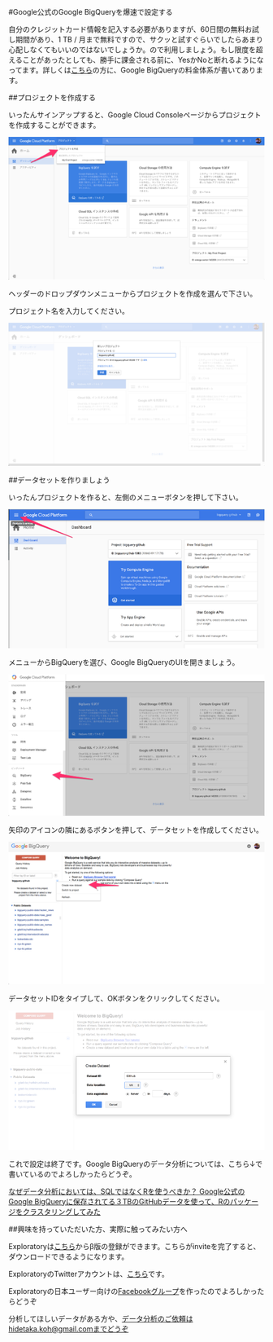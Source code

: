 #Google公式のGoogle BigQueryを爆速で設定する

自分のクレジットカード情報を記入する必要がありますが、60日間の無料お試し期間があり、1 TB / 月まで無料ですので、サクッと試すぐらいでしたらあまり心配しなくてもいいのではないでしょうか。ので利用しましょう。もし限度を超えることがあったとしても、勝手に課金される前に、YesかNoと断れるようになってます。詳しくは[こちら](https://cloud.google.com/bigquery/pricing?hl=ja)の方に、Google BigQueryの料金体系が書いてあります。

##プロジェクトを作成する

いったんサインアップすると、Google Cloud Consoleページからプロジェクトを作成することができます。

![](images/how_to_create_project_google.png)

ヘッダーのドロップダウンメニューからプロジェクトを作成を選んで下さい。

プロジェクト名を入力してください。

![](images/how_to_create_project_google2.png)

##データセットを作りましょう

いったんプロジェクトを作ると、左側のメニューボタンを押して下さい。

![](images/how_to_create_project_google1.png)

メニューからBigQueryを選び、Google BigQueryのUIを開きましょう。

![](images/how_to_create_project_google3.png)

矢印のアイコンの隣にあるボタンを押して、データセットを作成してください。

![](images/how_to_create_project_google4.png)

データセットIDをタイプして、OKボタンをクリックしてください。

![](images/how_to_create_project_google5.png)

これで設定は終了です。Google BigQueryのデータ分析については、こちら↓で書いているのでよろしかったらどうぞ。

[なぜデータ分析においては、SQLではなくRを使うべきか？ Google公式のGoogle BigQueryに保存されてる３TBのGitHubデータを使って、Rのパッケージをクラスタリングしてみた](https://github.com/21-Hidetaka-Ko/Japanese-blog/blob/master/articles/Google%20BigQuery-tutorial.md)


##興味を持っていただいた方、実際に触ってみたい方へ

Exploratoryは[こちら](https://exploratory.io/
)からβ版の登録ができます。こちらがinviteを完了すると、ダウンロードできるようになります。


ExploratoryのTwitterアカウントは、[こちら](https://twitter.com/ExploratoryData
)です。

Exploratoryの日本ユーザー向けの[Facebookグループ](https://www.facebook.com/groups/1087437647994959/members/
)を作ったのでよろしかったらどうぞ

分析してほしいデータがある方や、データ分析のご依頼はhidetaka.koh@gmail.comまでどうぞ